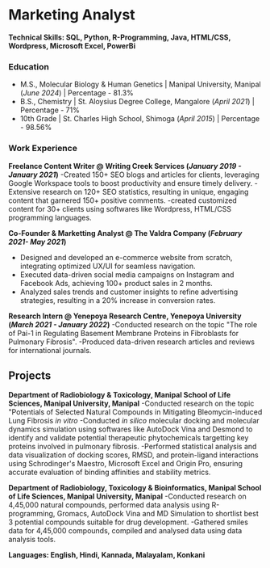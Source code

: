 # Marketing Analyst

**Technical Skills: SQL, Python, R-Programming, Java, HTML/CSS, Wordpress, Microsoft Excel, PowerBi**

### Education
- M.S., Molecular Biology & Human Genetics | Manipal University, Manipal (_June 2024_)             | Percentage - 81.3%
- B.S., Chemistry                          | St. Aloysius Degree College, Mangalore (_April 2021_) | Percentage - 71%
- 10th Grade                               | St. Charles High School, Shimoga (_April 2015_)       | Percentage - 98.56%

### Work Experience
**Freelance Content Writer @ Writing Creek Services (_January 2019 - January 2021_)**
-Created 150+ SEO blogs and articles for clients, leveraging Google Workspace tools to boost productivity and ensure timely delivery.
-Extensive research on 120+ SEO statistics, resulting in unique, engaging content that garnered 150+ positive comments.
-created customized content for 30+ clients using softwares like Wordpress, HTML/CSS programming languages.

**Co-Founder & Marketting Analyst @ The Valdra Company (_February 2021- May 2021_)**
- Designed and developed an e-commerce website from scratch, integrating optimized UX/UI for seamless navigation.
- Executed data-driven social media campaigns on Instagram and Facebook Ads, achieving 100+ product sales in 2 months.
- Analyzed sales trends and customer insights to refine advertising strategies, resulting in a 20% increase in conversion rates.

**Research Intern @ Yenepoya Research Centre, Yenepoya University (_March 2021 - January 2022_)**
-Conducted research on the topic "The role of Pai-1 in Regulating Basement Membrane Proteins in Fibroblasts for Pulmonary Fibrosis". 
-Produced data-driven research articles and reviews for international journals.

## Projects

**Department of Radiobiology & Toxicology, Manipal School of Life Sciences, Manipal University, Manipal**
-Conducted research on the topic "Potentials of Selected Natural Compounds in Mitigating Bleomycin-induced Lung Fibrosis _in vitro_
-Conducted _in silico_ molecular docking and molecular dynamics simulation using softwares like AutoDock Vina and Desmond to identify and validate potential therapeutic phytochemicals targetting key proteins involved in pulmonary fibrosis.
-Performed statistical analysis and data visualization of docking scores, RMSD, and protein-ligand interactions using Schrodinger's Maestro, Microsoft Excel and Origin Pro, ensuring accurate evaluation of binding affinities and stability metrics.

**Department of Radiobiology, Toxicology & Bioinformatics, Manipal School of Life Sciences, Manipal University, Manipal**
-Conducted research on 4,45,000 natural compounds, performed data analysis using R-programming, Gromacs, AutoDock Vina and MD Simulation to shortlist best 3 potential compounds suitable for drug development.
-Gathered smiles data for 4,45,000 compounds, compiled and analysed data using data analysis tools.

**Languages: English, Hindi, Kannada, Malayalam, Konkani**




